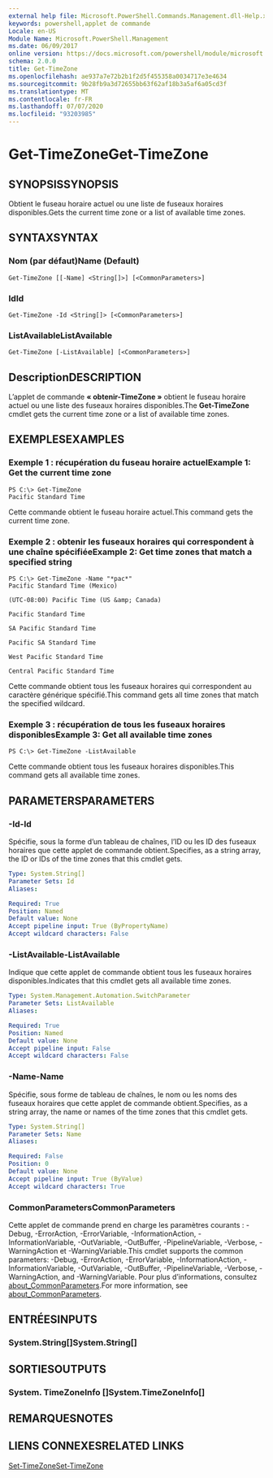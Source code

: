 ```yaml
---
external help file: Microsoft.PowerShell.Commands.Management.dll-Help.xml
keywords: powershell,applet de commande
Locale: en-US
Module Name: Microsoft.PowerShell.Management
ms.date: 06/09/2017
online version: https://docs.microsoft.com/powershell/module/microsoft.powershell.management/get-timezone?view=powershell-5.1&WT.mc_id=ps-gethelp
schema: 2.0.0
title: Get-TimeZone
ms.openlocfilehash: ae937a7e72b2b1f2d5f455358a0034717e3e4634
ms.sourcegitcommit: 9b28fb9a3d72655bb63f62af18b3a5af6a05cd3f
ms.translationtype: MT
ms.contentlocale: fr-FR
ms.lasthandoff: 07/07/2020
ms.locfileid: "93203985"
---
```

# <span data-ttu-id="f0244-103">Get-TimeZone</span><span class="sxs-lookup"><span data-stu-id="f0244-103">Get-TimeZone</span></span>

## <span data-ttu-id="f0244-104">SYNOPSIS</span><span class="sxs-lookup"><span data-stu-id="f0244-104">SYNOPSIS</span></span>
<span data-ttu-id="f0244-105">Obtient le fuseau horaire actuel ou une liste de fuseaux horaires disponibles.</span><span class="sxs-lookup"><span data-stu-id="f0244-105">Gets the current time zone or a list of available time zones.</span></span>

## <span data-ttu-id="f0244-106">SYNTAX</span><span class="sxs-lookup"><span data-stu-id="f0244-106">SYNTAX</span></span>

### <span data-ttu-id="f0244-107">Nom (par défaut)</span><span class="sxs-lookup"><span data-stu-id="f0244-107">Name (Default)</span></span>

```
Get-TimeZone [[-Name] <String[]>] [<CommonParameters>]
```

### <span data-ttu-id="f0244-108">Id</span><span class="sxs-lookup"><span data-stu-id="f0244-108">Id</span></span>

```
Get-TimeZone -Id <String[]> [<CommonParameters>]
```

### <span data-ttu-id="f0244-109">ListAvailable</span><span class="sxs-lookup"><span data-stu-id="f0244-109">ListAvailable</span></span>

```
Get-TimeZone [-ListAvailable] [<CommonParameters>]
```

## <span data-ttu-id="f0244-110">Description</span><span class="sxs-lookup"><span data-stu-id="f0244-110">DESCRIPTION</span></span>

<span data-ttu-id="f0244-111">L’applet de commande **« obtenir-TimeZone »** obtient le fuseau horaire actuel ou une liste des fuseaux horaires disponibles.</span><span class="sxs-lookup"><span data-stu-id="f0244-111">The **Get-TimeZone** cmdlet gets the current time zone or a list of available time zones.</span></span>

## <span data-ttu-id="f0244-112">EXEMPLES</span><span class="sxs-lookup"><span data-stu-id="f0244-112">EXAMPLES</span></span>

### <span data-ttu-id="f0244-113">Exemple 1 : récupération du fuseau horaire actuel</span><span class="sxs-lookup"><span data-stu-id="f0244-113">Example 1: Get the current time zone</span></span>

```
PS C:\> Get-TimeZone
Pacific Standard Time
```

<span data-ttu-id="f0244-114">Cette commande obtient le fuseau horaire actuel.</span><span class="sxs-lookup"><span data-stu-id="f0244-114">This command gets the current time zone.</span></span>

### <span data-ttu-id="f0244-115">Exemple 2 : obtenir les fuseaux horaires qui correspondent à une chaîne spécifiée</span><span class="sxs-lookup"><span data-stu-id="f0244-115">Example 2: Get time zones that match a specified string</span></span>

```
PS C:\> Get-TimeZone -Name "*pac*"
Pacific Standard Time (Mexico)

(UTC-08:00) Pacific Time (US &amp; Canada)

Pacific Standard Time

SA Pacific Standard Time

Pacific SA Standard Time

West Pacific Standard Time

Central Pacific Standard Time
```

<span data-ttu-id="f0244-116">Cette commande obtient tous les fuseaux horaires qui correspondent au caractère générique spécifié.</span><span class="sxs-lookup"><span data-stu-id="f0244-116">This command gets all time zones that match the specified wildcard.</span></span>

### <span data-ttu-id="f0244-117">Exemple 3 : récupération de tous les fuseaux horaires disponibles</span><span class="sxs-lookup"><span data-stu-id="f0244-117">Example 3: Get all available time zones</span></span>

```
PS C:\> Get-TimeZone -ListAvailable
```

<span data-ttu-id="f0244-118">Cette commande obtient tous les fuseaux horaires disponibles.</span><span class="sxs-lookup"><span data-stu-id="f0244-118">This command gets all available time zones.</span></span>

## <span data-ttu-id="f0244-119">PARAMETERS</span><span class="sxs-lookup"><span data-stu-id="f0244-119">PARAMETERS</span></span>

### <span data-ttu-id="f0244-120">-Id</span><span class="sxs-lookup"><span data-stu-id="f0244-120">-Id</span></span>

<span data-ttu-id="f0244-121">Spécifie, sous la forme d’un tableau de chaînes, l’ID ou les ID des fuseaux horaires que cette applet de commande obtient.</span><span class="sxs-lookup"><span data-stu-id="f0244-121">Specifies, as a string array, the ID or IDs of the time zones that this cmdlet gets.</span></span>

```yaml
Type: System.String[]
Parameter Sets: Id
Aliases:

Required: True
Position: Named
Default value: None
Accept pipeline input: True (ByPropertyName)
Accept wildcard characters: False
```

### <span data-ttu-id="f0244-122">-ListAvailable</span><span class="sxs-lookup"><span data-stu-id="f0244-122">-ListAvailable</span></span>

<span data-ttu-id="f0244-123">Indique que cette applet de commande obtient tous les fuseaux horaires disponibles.</span><span class="sxs-lookup"><span data-stu-id="f0244-123">Indicates that this cmdlet gets all available time zones.</span></span>

```yaml
Type: System.Management.Automation.SwitchParameter
Parameter Sets: ListAvailable
Aliases:

Required: True
Position: Named
Default value: None
Accept pipeline input: False
Accept wildcard characters: False
```

### <span data-ttu-id="f0244-124">-Name</span><span class="sxs-lookup"><span data-stu-id="f0244-124">-Name</span></span>

<span data-ttu-id="f0244-125">Spécifie, sous forme de tableau de chaînes, le nom ou les noms des fuseaux horaires que cette applet de commande obtient.</span><span class="sxs-lookup"><span data-stu-id="f0244-125">Specifies, as a string array, the name or names of the time zones that this cmdlet gets.</span></span>

```yaml
Type: System.String[]
Parameter Sets: Name
Aliases:

Required: False
Position: 0
Default value: None
Accept pipeline input: True (ByValue)
Accept wildcard characters: True
```

### <span data-ttu-id="f0244-126">CommonParameters</span><span class="sxs-lookup"><span data-stu-id="f0244-126">CommonParameters</span></span>

<span data-ttu-id="f0244-127">Cette applet de commande prend en charge les paramètres courants : -Debug, -ErrorAction, -ErrorVariable, -InformationAction, -InformationVariable, -OutVariable, -OutBuffer, -PipelineVariable, -Verbose, -WarningAction et -WarningVariable.</span><span class="sxs-lookup"><span data-stu-id="f0244-127">This cmdlet supports the common parameters: -Debug, -ErrorAction, -ErrorVariable, -InformationAction, -InformationVariable, -OutVariable, -OutBuffer, -PipelineVariable, -Verbose, -WarningAction, and -WarningVariable.</span></span> <span data-ttu-id="f0244-128">Pour plus d’informations, consultez [about_CommonParameters](https://go.microsoft.com/fwlink/?LinkID=113216).</span><span class="sxs-lookup"><span data-stu-id="f0244-128">For more information, see [about_CommonParameters](https://go.microsoft.com/fwlink/?LinkID=113216).</span></span>

## <span data-ttu-id="f0244-129">ENTRÉES</span><span class="sxs-lookup"><span data-stu-id="f0244-129">INPUTS</span></span>

### <span data-ttu-id="f0244-130">System.String[]</span><span class="sxs-lookup"><span data-stu-id="f0244-130">System.String[]</span></span>

## <span data-ttu-id="f0244-131">SORTIES</span><span class="sxs-lookup"><span data-stu-id="f0244-131">OUTPUTS</span></span>

### <span data-ttu-id="f0244-132">System. TimeZoneInfo []</span><span class="sxs-lookup"><span data-stu-id="f0244-132">System.TimeZoneInfo[]</span></span>

## <span data-ttu-id="f0244-133">REMARQUES</span><span class="sxs-lookup"><span data-stu-id="f0244-133">NOTES</span></span>

## <span data-ttu-id="f0244-134">LIENS CONNEXES</span><span class="sxs-lookup"><span data-stu-id="f0244-134">RELATED LINKS</span></span>

[<span data-ttu-id="f0244-135">Set-TimeZone</span><span class="sxs-lookup"><span data-stu-id="f0244-135">Set-TimeZone</span></span>](Set-TimeZone.md)
